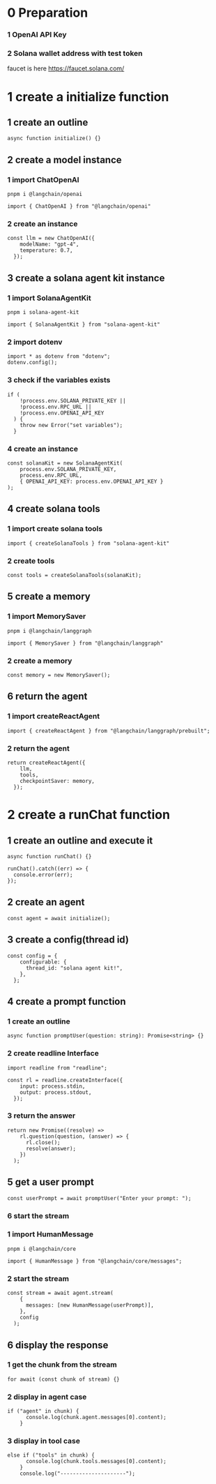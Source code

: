 # 0 Preparation

### 1 OpenAI API Key

### 2 Solana wallet address with test token

faucet is here
https://faucet.solana.com/

# 1 create a initialize function

## 1 create an outline

`async function initialize() {}`

## 2 create a model instance

### 1 import ChatOpenAI

`pnpm i @langchain/openai`

`import { ChatOpenAI } from "@langchain/openai"`

### 2 create an instance

```
const llm = new ChatOpenAI({
    modelName: "gpt-4",
    temperature: 0.7,
  });
```

## 3 create a solana agent kit instance

### 1 import SolanaAgentKit

`pnpm i solana-agent-kit`

`import { SolanaAgentKit } from "solana-agent-kit"`

### 2 import dotenv

```
import * as dotenv from "dotenv";
dotenv.config();
```

### 3 check if the variables exists

```
if (
    !process.env.SOLANA_PRIVATE_KEY ||
    !process.env.RPC_URL ||
    !process.env.OPENAI_API_KEY
  ) {
    throw new Error("set variables");
  }
```

### 4 create an instance

```
const solanaKit = new SolanaAgentKit(
    process.env.SOLANA_PRIVATE_KEY,
    process.env.RPC_URL,
    { OPENAI_API_KEY: process.env.OPENAI_API_KEY }
);
```

## 4 create solana tools

### 1 import create solana tools

`import { createSolanaTools } from "solana-agent-kit"`

### 2 create tools

`const tools = createSolanaTools(solanaKit);`

## 5 create a memory

### 1 import MemorySaver

`pnpm i @langchain/langgraph`

`import { MemorySaver } from "@langchain/langgraph"`

### 2 create a memory

`const memory = new MemorySaver();`

## 6 return the agent

### 1 import createReactAgent

`import { createReactAgent } from "@langchain/langgraph/prebuilt";`

### 2 return the agent

```
return createReactAgent({
    llm,
    tools,
    checkpointSaver: memory,
  });
```

# 2 create a runChat function

## 1 create an outline and execute it

`async function runChat() {}`

```
runChat().catch((err) => {
  console.error(err);
});
```

## 2 create an agent

`const agent = await initialize();`

## 3 create a config(thread id)

```
const config = {
    configurable: {
      thread_id: "solana agent kit!",
    },
  };
```

## 4 create a prompt function

### 1 create an outline

`async function promptUser(question: string): Promise<string> {}`

### 2 create readline Interface

`import readline from "readline";`

```
const rl = readline.createInterface({
    input: process.stdin,
    output: process.stdout,
  });
```

### 3 return the answer

```
return new Promise((resolve) =>
    rl.question(question, (answer) => {
      rl.close();
      resolve(answer);
    })
  );
```

## 5 get a user prompt

`const userPrompt = await promptUser("Enter your prompt: ");`

### 6 start the stream

### 1 import HumanMessage

`pnpm i @langchain/core`

`import { HumanMessage } from "@langchain/core/messages";`

### 2 start the stream

```
const stream = await agent.stream(
    {
      messages: [new HumanMessage(userPrompt)],
    },
    config
  );
```

## 6 display the response

### 1 get the chunk from the stream

`for await (const chunk of stream) {}`

### 2 display in agent case

```
if ("agent" in chunk) {
      console.log(chunk.agent.messages[0].content);
    }
```

### 3 display in tool case

```
else if ("tools" in chunk) {
      console.log(chunk.tools.messages[0].content);
    }
    console.log("---------------------");
```
